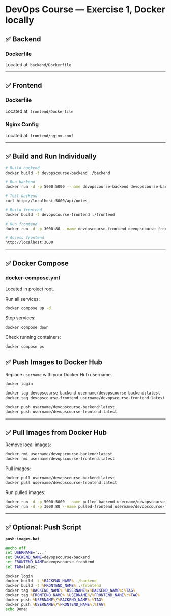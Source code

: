 # DevOps Course — Exercise 1, Docker locally

## ✅ Backend

### Dockerfile

Located at: `backend/Dockerfile`

---

## ✅ Frontend

### Dockerfile

Located at: `frontend/Dockerfile`

### Nginx Config

Located at: `frontend/nginx.conf`

---

## ✅ Build and Run Individually

```bash
# Build backend
docker build -t devopscourse-backend ./backend

# Run backend
docker run -d -p 5000:5000 --name devopscourse-backend devopscourse-backend

# Test backend
curl http://localhost:5000/api/notes

# Build frontend
docker build -t devopscourse-frontend ./frontend

# Run frontend
docker run -d -p 3000:80 --name devopscourse-frontend devopscourse-frontend

# Access frontend
http://localhost:3000
```

---

## ✅ Docker Compose

### docker-compose.yml

Located in project root.

Run all services:

```bash
docker compose up -d
```

Stop services:

```bash
docker compose down
```

Check running containers:

```bash
docker compose ps
```

## ✅ Push Images to Docker Hub

Replace `username` with your Docker Hub username.

```bash
docker login

docker tag devopscourse-backend username/devopscourse-backend:latest
docker tag devopscourse-frontend username/devopscourse-frontend:latest

docker push username/devopscourse-backend:latest
docker push username/devopscourse-frontend:latest
```

---

## ✅ Pull Images from Docker Hub

Remove local images:

```bash
docker rmi username/devopscourse-backend:latest
docker rmi username/devopscourse-frontend:latest
```

Pull images:

```bash
docker pull username/devopscourse-backend:latest
docker pull username/devopscourse-frontend:latest
```

Run pulled images:

```bash
docker run -d -p 5000:5000 --name pulled-backend username/devopscourse-backend:latest
docker run -d -p 3000:80 --name pulled-frontend username/devopscourse-frontend:latest
```

---

## ✅ Optional: Push Script

**`push-images.bat`**

```bat
@echo off
set USERNAME='...'
set BACKEND_NAME=devopscourse-backend
set FRONTEND_NAME=devopscourse-frontend
set TAG=latest

docker login
docker build -t %BACKEND_NAME% ./backend
docker build -t %FRONTEND_NAME% ./frontend
docker tag %BACKEND_NAME% %USERNAME%/%BACKEND_NAME%:%TAG%
docker tag %FRONTEND_NAME% %USERNAME%/%FRONTEND_NAME%:%TAG%
docker push %USERNAME%/%BACKEND_NAME%:%TAG%
docker push %USERNAME%/%FRONTEND_NAME%:%TAG%
echo Done!
```
